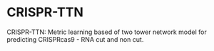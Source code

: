 # CRISPR-TTN
CRISPR-TTN: Metric learning based of two tower network model for predicting CRISPRcas9 - RNA cut and non cut.
